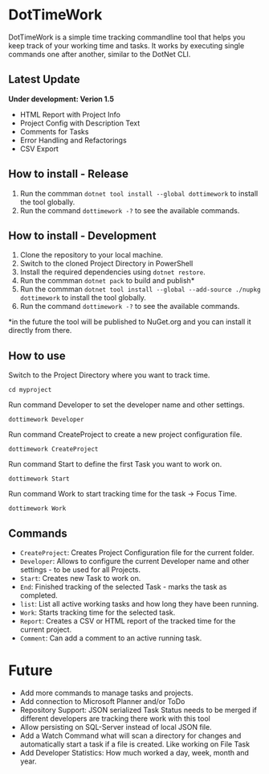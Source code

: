 ﻿# DotTimeWork
DotTimeWork is a simple time tracking commandline tool that helps you keep track of your working time and tasks.
It works by executing single commands one after another, similar to the DotNet CLI.

## Latest Update
**Under development: Verion 1.5**

- HTML Report with Project Info
- Project Config with Description Text
- Comments for Tasks
- Error Handling and Refactorings
- CSV Export


## How to install - Release
1. Run the commman `dotnet tool install --global dottimework` to install the tool globally.
2. Run the command `dottimework -?` to see the available commands.

## How to install - Development
1. Clone the repository to your local machine.
2. Switch to the cloned Project Directory in PowerShell
3. Install the required dependencies using `dotnet restore`.
4. Run the commman `dotnet pack` to build and publish*
5. Run the commman `dotnet tool install --global --add-source ./nupkg dottimework` to install the tool globally.
6. Run the command `dottimework -?` to see the available commands.

*in the future the tool will be published to NuGet.org and you can install it directly from there.


## How to use
Switch to the Project Directory where you want to track time.

`cd myproject`

Run command Developer to set the developer name and other settings.

`dottimework Developer`

Run command CreateProject to create a new project configuration file.

`dottimework CreateProject`

Run command Start to define the first Task you want to work on.

`dottimework Start`

Run command Work to start tracking time for the task -> Focus Time.

`dottimework Work`

## Commands
- `CreateProject`: Creates Project Configuration file for the current folder.
- `Developer`: Allows to configure the current Developer name and other settings - to be used for all Projects.
- `Start`: Creates new Task to work on.
- `End`: Finished tracking of the selected Task - marks the task as completed.
- `list`: List all active working tasks and how long they have been running.
- `Work`: Starts tracking time for the selected task.
- `Report`: Creates a CSV or HTML report of the tracked time for the current project.
- `Comment`: Can add a comment to an active running task.

# Future
- Add more commands to manage tasks and projects.
- Add connection to Microsoft Planner and/or ToDo
- Repository Support: JSON serialized Task Status needs to be merged if different developers are tracking there work with this tool
- Allow persisting on SQL-Server instead of local JSON file.
- Add a Watch Command what will scan a directory for changes and automatically start a task if a file is created. Like working on File Task
- Add Developer Statistics: How much worked a day, week, month and year.
